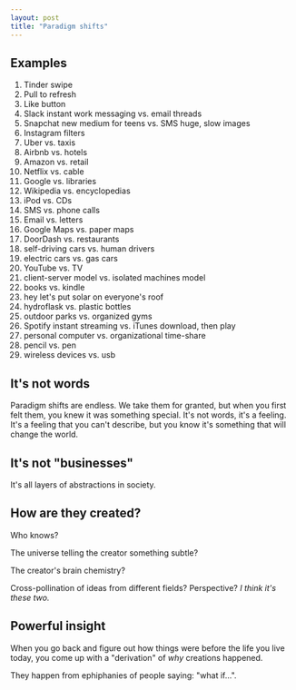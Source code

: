 ```yaml
---
layout: post
title: "Paradigm shifts"
---
```


## Examples
1. Tinder swipe
2. Pull to refresh
3. Like button
4. Slack instant work messaging vs. email threads
5. Snapchat new medium for teens vs. SMS huge, slow images
6. Instagram filters
7. Uber vs. taxis
8. Airbnb vs. hotels
9. Amazon vs. retail
10. Netflix vs. cable
11. Google vs. libraries
12. Wikipedia vs. encyclopedias
13. iPod vs. CDs
14. SMS vs. phone calls
15. Email vs. letters
16. Google Maps vs. paper maps
17. DoorDash vs. restaurants
18. self-driving cars vs. human drivers
19. electric cars vs. gas cars
20. YouTube vs. TV
21. client-server model vs. isolated machines model
22. books vs. kindle
23. hey let's put solar on everyone's roof
24. hydroflask vs. plastic bottles
25. outdoor parks vs. organized gyms
26. Spotify instant streaming vs. iTunes download, then play
27. personal computer vs. organizational time-share
28. pencil vs. pen
29. wireless devices vs. usb

## It's not words
Paradigm shifts are endless. We take them for granted, but when you first felt them, you knew it was something special. It's not words, it's a feeling. It's a feeling that you can't describe, but you know it's something that will change the world.

## It's not "businesses"
It's all layers of abstractions in society.

## How are they created?
Who knows?

The universe telling the creator something subtle?

The creator's brain chemistry?

Cross-pollination of ideas from different fields? Perspective? _I think it's these two._

## Powerful insight
When you go back and figure out how things were before the life you live today, you come up with a "derivation" of _why_ creations happened.

They happen from ephiphanies of people saying: "what if...".

